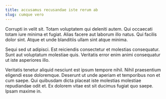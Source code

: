 ```yaml
---
title: accusamus recusandae iste rerum ab
slug: cumque vero
---
```


Corrupti in velit sit. Totam voluptatem qui deleniti autem. Qui occaecati totam iure minima et fugiat. Alias facere aut laborum illo natus. Qui facilis dolor sint. Atque et unde blanditiis ullam sint atque minima.

Sequi sed ut adipisci. Est reiciendis consectetur et molestias consequatur. Sunt aut voluptatum molestiae quis. Veritatis error enim animi consequatur ut iste asperiores illo.

Veritatis tenetur aliquid nesciunt est ipsum tempore nihil. Nihil praesentium eligendi esse doloremque. Deserunt ut unde aperiam et temporibus non et cum saepe. Qui quibusdam dicta placeat iste molestias molestiae repudiandae odit et. Ex dolorem vitae est sit ducimus fugiat quo saepe. Ipsam maxime in.
